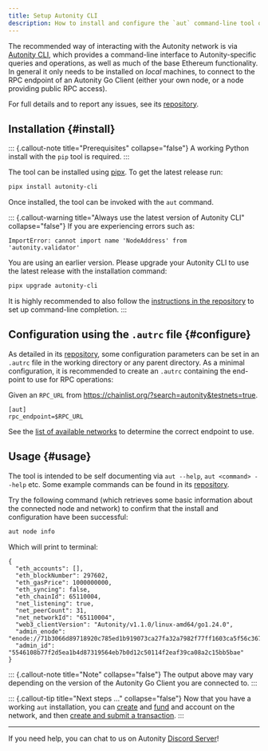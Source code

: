 ```yaml
---
title: Setup Autonity CLI
description: How to install and configure the `aut` command-line tool on your local machine.
---
```


The recommended way of interacting with the Autonity network is via [Autonity CLI](https://github.com/autonity/autonity-cli), which provides a command-line interface to Autonity-specific queries and operations, as well as much of the base Ethereum functionality. In general it only needs to be installed on _local_ machines, to connect to the RPC endpoint of an Autonity Go Client (either your own node, or a node providing public RPC access).

For full details and to report any issues, see its [repository](https://github.com/autonity/autonity-cli).

## Installation {#install}

::: {.callout-note title="Prerequisites" collapse="false"}
A working Python install with the `pip` tool is required.
:::

The tool can be installed using [pipx](https://github.com/pypa/pipx). To get the latest release run:

```bash
pipx install autonity-cli
```

Once installed, the tool can be invoked with the `aut` command.

::: {.callout-warning title="Always use the latest version of Autonity CLI" collapse="false"}
If you are experiencing errors such as:

```
ImportError: cannot import name 'NodeAddress' from 'autonity.validator'
```

You are using an earlier version. Please upgrade your Autonity CLI to use the latest release with the installation command:

```bash
pipx upgrade autonity-cli
```

It is highly recommended to also follow the [instructions in the repository](https://github.com/autonity/autonity-cli) to set up command-line completion.
:::

## Configuration using the `.autrc` file {#configure}

As detailed in its [repository](https://github.com/autonity/autonity-cli#configuration-using-autrc-files), some configuration parameters can be set in an `.autrc` file in the working directory or any parent directory.  As a minimal configuration, it is recommended to create an `.autrc` containing the end-point to use for RPC operations:

Given an `RPC_URL` from <https://chainlist.org/?search=autonity&testnets=true>.

```
[aut]
rpc_endpoint=$RPC_URL
```

See the [list of available networks](/networks/) to determine the correct endpoint to use.

## Usage {#usage}

The tool is intended to be self documenting via `aut --help`, `aut <command> --help` etc. Some example commands can be found in its [repository](https://github.com/autonity/autonity-cli).

Try the following command (which retrieves some basic information about the connected node and network) to confirm that the install and configuration have been successful:

```bash
aut node info
```

Which will print to terminal:

```console
{
  "eth_accounts": [],
  "eth_blockNumber": 297602,
  "eth_gasPrice": 1000000000,
  "eth_syncing": false,
  "eth_chainId": 65110004,
  "net_listening": true,
  "net_peerCount": 31,
  "net_networkId": "65110004",
  "web3_clientVersion": "Autonity/v1.1.0/linux-amd64/go1.24.0",
  "admin_enode": "enode://71b3066d89718920c785ed1b919073ca27fa32a7982f77ff1603ca5f56c3678c7f4b8d7e6cd6c7c79d9cbd01e83b571b73ccc138178126f5c53dcb2a399db6c0@34.142.33.129:30303",
  "admin_id": "5546108b77f2d5ea1b4d87319564eb7b0d12c50114f2eaf39ca08a2c15bb5bae"
}
```

::: {.callout-note title="Note" collapse="false"}
The output above may vary depending on the version of the Autonity Go Client you are connected to.
:::

::: {.callout-tip title="Next steps &hellip;" collapse="false"}
Now that you have a working `aut` installation, you can  [create](/account-holders/create-acct/) and [fund](/account-holders/fund-acct/) and account on the network, and then [create and submit a transaction](/account-holders/submit-trans-aut/).
:::

------------------------------------------------

If you need help, you can chat to us on Autonity [Discord Server](https://discord.gg/autonity)!
